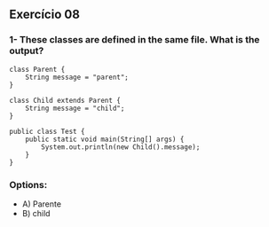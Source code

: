 ## Exercício 08 ##

### 1- These classes are defined in the same file. What is the output?  ###

```
class Parent {
    String message = "parent";
}

class Child extends Parent {
    String message = "child";
}

public class Test {
    public static void main(String[] args) {
        System.out.println(new Child().message);
    }
}
```
 ### Options: ###
 * A) Parente
 * B) child 